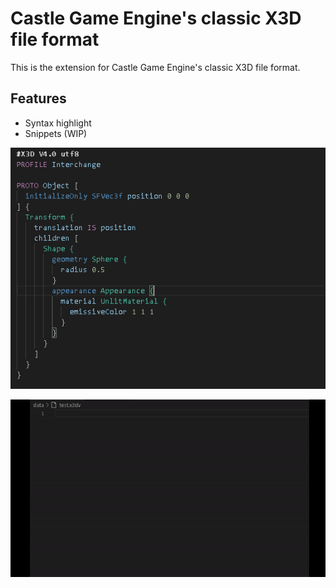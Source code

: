# Castle Game Engine's classic X3D file format

This is the extension for Castle Game Engine's classic X3D file format.

## Features
- Syntax highlight
- Snippets (WIP)

![Syntax highlight](images/1.png)

![Snippets](images/2.gif)